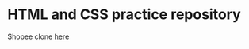 HTML and CSS practice repository
================================

Shopee clone [here](https://shopeeclone.netlify.app/)

